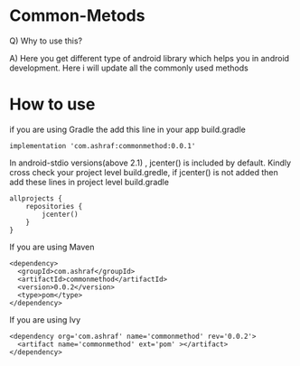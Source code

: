 # Common-Metods

Q) Why to use this?

A) Here you get different type of android library which helps you in android development. Here i will update all the commonly used methods


# How to use
if you are using Gradle the add this line in your app build.gradle

```
implementation 'com.ashraf:commonmethod:0.0.1'
```

In android-stdio versions(above 2.1) , jcenter() is included by default.
Kindly cross check your project level build.gredle, if jcenter() is not added then add these lines in project level build.gradle

```
allprojects {
    repositories {
        jcenter()
    }
}
```

If you are using Maven

```
<dependency>
  <groupId>com.ashraf</groupId>
  <artifactId>commonmethod</artifactId>
  <version>0.0.2</version>
  <type>pom</type>
</dependency>
```

If you are using Ivy

```
<dependency org='com.ashraf' name='commonmethod' rev='0.0.2'>
  <artifact name='commonmethod' ext='pom' ></artifact>
</dependency>
```
